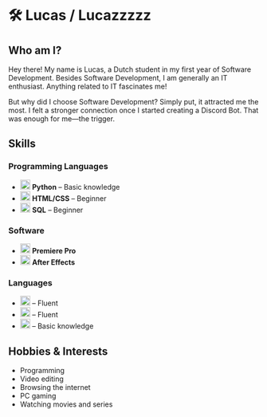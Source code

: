 # 🛠️ Lucas / Lucazzzzz

## Who am I?
Hey there! My name is Lucas, a Dutch student in my first year of Software Development. Besides Software Development, I am generally an IT enthusiast. Anything related to IT fascinates me!

But why did I choose Software Development? Simply put, it attracted me the most. I felt a stronger connection once I started creating a Discord Bot. That was enough for me—the trigger.

## Skills
### Programming Languages
- <img src="https://cdn.jsdelivr.net/npm/devicon@2.15.1/icons/python/python-original.svg" height="20"> **Python** – Basic knowledge  
- <img src="https://cdn.jsdelivr.net/npm/devicon@2.15.1/icons/html5/html5-original.svg" height="20"> **HTML/CSS** – Beginner  
- <img src="https://cdn.jsdelivr.net/npm/devicon@2.15.1/icons/postgresql/postgresql-original.svg" height="20"> **SQL** – Beginner  

### Software
- <img src="https://cdn.jsdelivr.net/npm/devicon@2.15.1/icons/premierepro/premierepro-original.svg" height="20"> **Premiere Pro**  
- <img src="https://cdn.jsdelivr.net/npm/devicon@2.15.1/icons/aftereffects/aftereffects-original.svg" height="20"> **After Effects**  

### Languages
- <img src="https://flagcdn.com/20x15/nl.png" width="20" height="20"> – Fluent  
- <img src="https://flagcdn.com/20x15/gb.png" width="20" height="20"> – Fluent  
- <img src="https://flagcdn.com/20x15/de.png" width="20" height="20"> – Basic knowledge  

## Hobbies & Interests
- Programming  
- Video editing  
- Browsing the internet  
- PC gaming  
- Watching movies and series  
